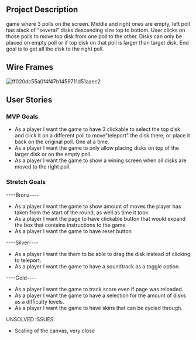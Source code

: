
## Project Description 
game where 3 polls on the screen. Middle and right ones are empty, left poll has stack of "several" disks descending size top to bottom. User clicks on those polls to move top disk from one poll to the other. Disks can only be placed on empty poll or if top disk on that poll  is larger than target disk. End goal is to get all the disk to the right poll.


## Wire Frames
![ff020dc55a0f4f47b1459711d51aaec2](https://media.git.generalassemb.ly/user/34028/files/55cb1c00-7295-11eb-86c0-e2488bcfe554)


## User Stories

### MVP Goals
- As a player I want the game to have 3 clickable to select the top disk and click it on a different poll to move"teleport" the disk there, or place it back on the original poll. One at a time.
- As a player I want the game to only allow placing disks on top of the larger disk or on the empty poll.
- As a player I want the game to show a wining screen when all disks are moved to the right poll.


### Stretch Goals
----Bronz----
- As a player I want the game to show amount of moves the player has taken from the start of the round, as well as time it took.
- As a player I want the page to have clickable button that would expand the box that contains instructions to the game
- As a player I want the game to have reset button

----Silver----
- As a player I want the them to be able to drag the disk instead of clicking to teleport.
- As a player I want the game to have a soundtrack as a toggle option.

----Gold----
- As a player I want the game to track score even if page was reloaded.
- As a player I want the game to have a selection for the amount of disks as a difficulty levels.
- As a player I want the game to have skins that can be cycled through.

UNSOLVED ISSUES:

- Scaling of the canvas, very close

